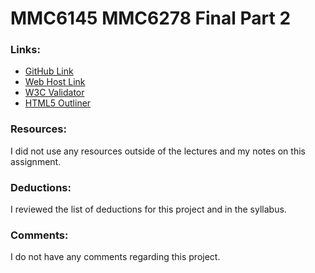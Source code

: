 # MMC6145 MMC6278 Final Part 2

### Links:

* [GitHub Link](https://github.com/paikchristina/project_final2_paik_christina)
* [Web Host Link](http://christinapaik.net/project_final2_paik_christina)
* [W3C Validator](https://validator.w3.org/check?uri=http%3A%2F%2Fchristinapaik.net%2Fproject_final2_paik_christina&charset=%28detect+automatically%29&doctype=Inline&group=0)
* [HTML5 Outliner](https://gsnedders.html5.org/outliner/process.py?url=http%3A%2F%2Fchristinapaik.net%2Fproject_final2_paik_christina)

### Resources:

I did not use any resources outside of the lectures and my notes on this assignment.

### Deductions:

I reviewed the list of deductions for this project and in the syllabus.

###  Comments:

I do not have any comments regarding this project.
